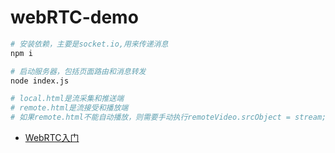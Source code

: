 # webRTC-demo

```bash
# 安装依赖，主要是socket.io,用来传递消息
npm i

# 启动服务器，包括页面路由和消息转发
node index.js

# local.html是流采集和推送端
# remote.html是流接受和播放端
# 如果remote.html不能自动播放，则需要手动执行remoteVideo.srcObject = stream;

```

* [WebRTC入门](https://www.weirshi.com/webrtc/base.html#%E4%BC%98%E5%8A%BF%E5%92%8C%E5%BA%94%E7%94%A8%E5%9C%BA%E6%99%AF)

